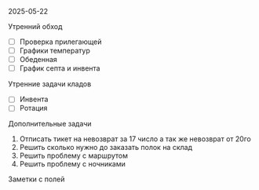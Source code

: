2025-05-22


Утренний обход

- [ ] Проверка прилегающей
- [ ] Графики температур
- [ ] Обеденная
- [ ] График септа и инвента

Утренние задачи кладов
- [ ] Инвента
- [ ] Ротация

Дополнительные задачи

1. Отписать тикет на невозврат за 17 число а так же невозврат от 20го
2. Решить сколько нужно до заказать полок на склад
3. Решить проблему с маршрутом 
4. Решить проблему с ночниками

Заметки с полей

  